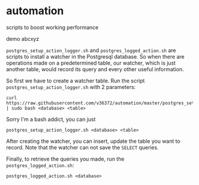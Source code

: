 # automation
scripts to boost working performance


demo abcxyz

`postgres_setup_action_logger.sh` and `postgres_logged_action.sh` are scripts to install a watcher in the Postgresql database. So when there are operations made on a predetermined table, our watcher, which is just another table, would record its query and every other useful information.

So first we have to create a watcher table. Run the script `postgres_setup_action_logger.sh` with 2 parameters:

```
curl https://raw.githubusercontent.com/v36372/automation/master/postgres_setup_action_logger.sh | sudo bash <database> <table>
```

Sorry I'm a bash addict, you can just 

`postgres_setup_action_logger.sh <database> <table>`

After creating the watcher, you can insert, update the table you want to record. Note that the watcher can not save the `SELECT` queries.

Finally, to retrieve the queries you made, run the `postgres_logged_action.sh`:

`postgres_logged_action.sh <database>`
